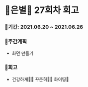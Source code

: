 # 🌼은별🌼 27회차 회고

### 🥕기간: 2021.06.20 ~ 2021.06.26

### 🍆주간계획

- 화면 만들기

### 🥦회고

- 건강하게🧘‍♀️ 꾸준히👩‍💻 화이띵🤟



